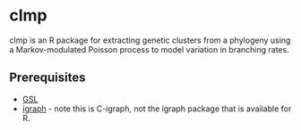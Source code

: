 # clmp

clmp is an R package for extracting genetic clusters from a phylogeny using a Markov-modulated Poisson process to model variation in branching rates.

## Prerequisites

* [GSL](http://www.gnu.org/software/gsl/)
* [igraph](https://github.com/igraph/igraph) - note this is C-igraph, not the igraph package that is available for R.
